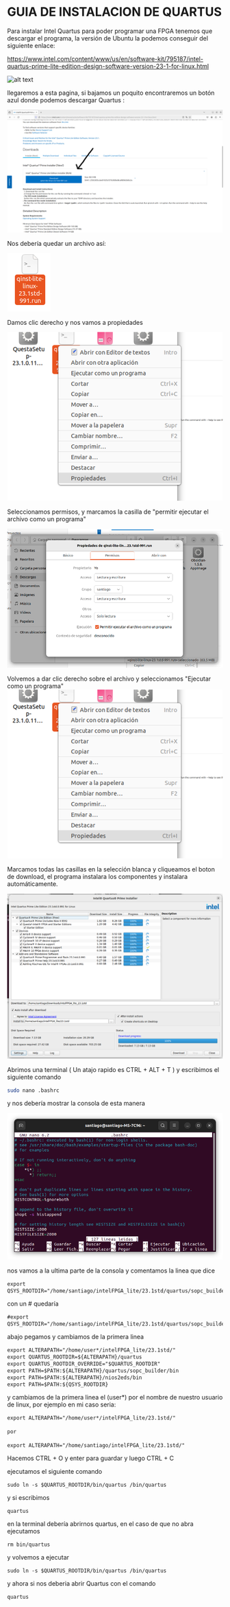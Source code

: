# GUIA DE INSTALACION DE QUARTUS

Para instalar Intel Quartus para poder programar una FPGA tenemos que descargar el programa, la versión de Ubuntu la podemos conseguir del siguiente enlace:

https://www.intel.com/content/www/us/en/software-kit/795187/intel-quartus-prime-lite-edition-design-software-version-23-1-for-linux.html


![alt text](https://github.com/DanielCastro-02/Electronica-Digital-G2-E1/blob/main/Lab0/Recursos/Quartus%20Instalacion%201.png)


llegaremos a esta pagina, si bajamos un poquito encontraremos un botón azul donde podemos descargar Quartus :

![alt text](https://github.com/DanielCastro-02/Electronica-Digital-/blob/main/Lab0/Recursos/Quartus%20Instalacion%202.png?raw=true)

Nos debería quedar un archivo así:

![alt text](https://github.com/DanielCastro-02/Electronica-Digital-/blob/main/Lab0/Recursos/Quartus%20Instalacion%203.png?raw=true)

Damos clic derecho y nos vamos a propiedades

![alt text](https://github.com/DanielCastro-02/Electronica-Digital-/blob/main/Lab0/Recursos/Quartus%20Instalacion%204.png?raw=true)

Seleccionamos permisos, y marcamos la casilla de "permitir ejecutar el archivo como un programa"

![alt text](https://github.com/DanielCastro-02/Electronica-Digital-/blob/main/Lab0/Recursos/Quartus%20Instalacion%205.png?raw=true)

Volvemos a dar clic derecho sobre el archivo y seleccionamos "Ejecutar como un programa"
![alt text](https://github.com/DanielCastro-02/Electronica-Digital-/blob/main/Lab0/Recursos/Quartus%20Instalacion%204.png?raw=true)


Marcamos todas las casillas en la selección blanca y cliqueamos el boton de download, el programa instalara los componentes y instalara automáticamente.

![alt text](https://github.com/DanielCastro-02/Electronica-Digital-/blob/main/Lab0/Recursos/Quartus%20Instalacion%206.png?raw=true)

Abrimos una terminal ( Un atajo rapido es CTRL + ALT + T ) y escribimos el siguiente comando

```bash
sudo nano .bashrc
```

y nos debería mostrar la consola de esta manera

![alt text](https://github.com/DanielCastro-02/Electronica-Digital-/blob/main/Lab0/Recursos/Quartus%20Instalacion%207.png?raw=true)

nos vamos a la ultima parte de la consola y comentamos la linea que dice

```
export QSYS_ROOTDIR="/home/santiago/intelFPGA_lite/23.1std/quartus/sopc_builder/bin"

```
con un  # quedaría

```
#export QSYS_ROOTDIR="/home/santiago/intelFPGA_lite/23.1std/quartus/sopc_builder/bin"

```

abajo pegamos y cambiamos de la primera linea 

```
export ALTERAPATH="/home/user*/intelFPGA_lite/23.1std/"
export QUARTUS_ROOTDIR=${ALTERAPATH}/quartus
export QUARTUS_ROOTDIR_OVERRIDE="$QUARTUS_ROOTDIR"
export PATH=$PATH:${ALTERAPATH}/quartus/sopc_builder/bin
export PATH=$PATH:${ALTERAPATH}/nios2eds/bin
export PATH=$PATH:${QSYS_ROOTDIR}
```
y cambiamos de la primera linea el (user*) por el nombre de nuestro usuario de linux, por ejemplo en mi caso seria:

```
export ALTERAPATH="/home/user*/intelFPGA_lite/23.1std/"

por

export ALTERAPATH="/home/santiago/intelFPGA_lite/23.1std/"

```

Hacemos CTRL + O y enter para guardar y luego CTRL + C

ejecutamos el siguiente comando 
```
sudo ln -s $QUARTUS_ROOTDIR/bin/quartus /bin/quartus
```
y si escribimos 
```
quartus
```
en la terminal debería abrirnos quartus, en el caso de que no abra ejecutamos
```
rm bin/quartus
```
y volvemos a ejecutar
```
sudo ln -s $QUARTUS_ROOTDIR/bin/quartus /bin/quartus
```
y ahora si nos deberia abrir Quartus con el comando
```
quartus
```
